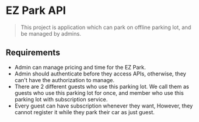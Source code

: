 # EZ Park API
> This project is application which can park on offline parking lot, and be managed by admins.

## 

## Requirements
- Admin can manage pricing and time for the EZ Park.
- Admin should authenticate before they access APIs, otherwise, they can't have the authorization to manage.
- There are 2 different guests who use this parking lot. We call them as guests who use this parking lot for once, and member who use this parking lot with subscription service.
- Every guest can have subscription whenever they want, However, they cannot register it while they park their car as just guest.

